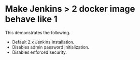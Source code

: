 
# Make Jenkins > 2 docker image behave like 1

This demonstrates the following.

* Default 2.x Jenkins installation.
* Disables admin password initialization.
* Disables enforced security.
